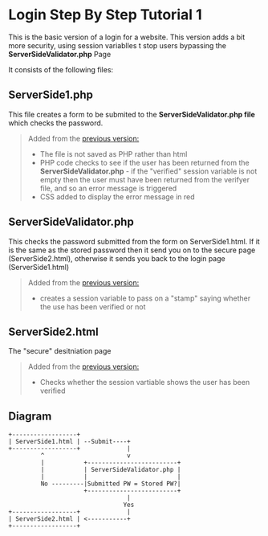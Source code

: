 # Login Step By Step Tutorial 1
This is the basic version of a login for a website. This version adds a bit more security, using session variablles t stop users bypassing the **ServerSideValidator.php** Page

It consists of the following files:

## ServerSide1.php

This file creates a form to be submited to the **ServerSideValidator.php file** which checks the password.

> Added from the [previous version:](https://github.com/NeilParkerBSDC/LoginStepByStepTutorial1)
>
> -  The file is not saved as PHP rather than html
> -  PHP code checks to see if the user has been returned from the **ServerSideValidator.php** - if the "verified" session variable is not empty then the user must have been returned from the verifyer file, and so an error message is triggered
> -  CSS added to display the error message in red

## ServerSideValidator.php

This checks the password submitted from the form on ServerSide1.html. If it is the same as the stored password then it send you on to the secure page (ServerSide2.html), otherwise it sends you back to the login page (ServerSide1.html)

> Added from the [previous version:](https://github.com/NeilParkerBSDC/LoginStepByStepTutorial1)
>
> -  creates a session variable to pass on a "stamp" saying whether the use has been verified or not

## ServerSide2.html

The "secure" desitniation page

> Added from the [previous version:](https://github.com/NeilParkerBSDC/LoginStepByStepTutorial1)
>
> - Checks whether the session vartiable shows the user has been verified

## Diagram
```
+------------------+
| ServerSide1.html | --Submit----+
+------------------+             |
         ^                       v
         |           +-------------------------+                          
         |           | ServerSideValidator.php |
         |           |                         |
         No ---------|Submitted PW = Stored PW?|
                     +-------------------------+                               
                                 |
                                Yes
+------------------+             |     
| ServerSide2.html | <-----------+
+------------------+

```
